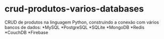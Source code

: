# crud-produtos-varios-databases
CRUD de produtos na linguagem Python, construindo a conexão com vários bancos de dados: 
*MySQL
*PostgreSQL
*SQLite
*MongoDB
*Redis
*CouchDB
*Firebase
